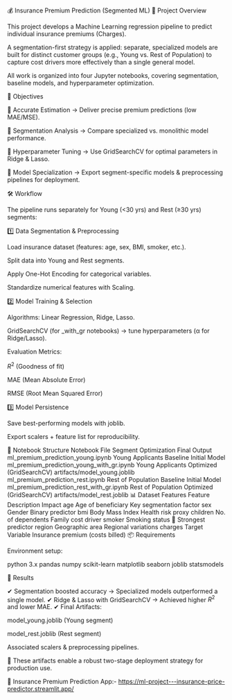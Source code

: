 💰 Insurance Premium Prediction (Segmented ML)
📌 Project Overview

This project develops a Machine Learning regression pipeline to predict individual insurance premiums (Charges).

A segmentation-first strategy is applied: separate, specialized models are built for distinct customer groups (e.g., Young vs. Rest of Population) to capture cost drivers more effectively than a single general model.

All work is organized into four Jupyter notebooks, covering segmentation, baseline models, and hyperparameter optimization.

🎯 Objectives

🔹 Accurate Estimation → Deliver precise premium predictions (low MAE/MSE).

🔹 Segmentation Analysis → Compare specialized vs. monolithic model performance.

🔹 Hyperparameter Tuning → Use GridSearchCV for optimal parameters in Ridge & Lasso.

🔹 Model Specialization → Export segment-specific models & preprocessing pipelines for deployment.

🛠 Workflow

The pipeline runs separately for Young (<30 yrs) and Rest (≥30 yrs) segments:

1️⃣ Data Segmentation & Preprocessing

Load insurance dataset (features: age, sex, BMI, smoker, etc.).

Split data into Young and Rest segments.

Apply One-Hot Encoding for categorical variables.

Standardize numerical features with Scaling.

2️⃣ Model Training & Selection

Algorithms: Linear Regression, Ridge, Lasso.

GridSearchCV (for _with_gr notebooks) → tune hyperparameters (α for Ridge/Lasso).

Evaluation Metrics:

$R^2$ (Goodness of fit)

MAE (Mean Absolute Error)

RMSE (Root Mean Squared Error)

3️⃣ Model Persistence

Save best-performing models with joblib.

Export scalers + feature list for reproducibility.

📓 Notebook Structure
Notebook File	Segment	Optimization	Final Output
ml_premium_prediction_young.ipynb	Young Applicants	Baseline	Initial Model
ml_premium_prediction_young_with_gr.ipynb	Young Applicants	Optimized (GridSearchCV)	artifacts/model_young.joblib
ml_premium_prediction_rest.ipynb	Rest of Population	Baseline	Initial Model
ml_premium_prediction_rest_with_gr.ipynb	Rest of Population	Optimized (GridSearchCV)	artifacts/model_rest.joblib
📊 Dataset Features
Feature	Description	Impact
age	Age of beneficiary	Key segmentation factor
sex	Gender	Binary predictor
bmi	Body Mass Index	Health risk proxy
children	No. of dependents	Family cost driver
smoker	Smoking status	🚬 Strongest predictor
region	Geographic area	Regional variations
charges	Target Variable	Insurance premium (costs billed)
📦 Requirements

Environment setup:

python 3.x
pandas
numpy
scikit-learn
matplotlib
seaborn
joblib
statsmodels

📌 Results

✔ Segmentation boosted accuracy → Specialized models outperformed a single model.
✔ Ridge & Lasso with GridSearchCV → Achieved higher $R^2$ and lower MAE.
✔ Final Artifacts:

model_young.joblib (Young segment)

model_rest.joblib (Rest segment)

Associated scalers & preprocessing pipelines.

📂 These artifacts enable a robust two-stage deployment strategy for production use.

🔗 Insurance Premium Prediction App:- https://ml-project---insurance-price-predictor.streamlit.app/
